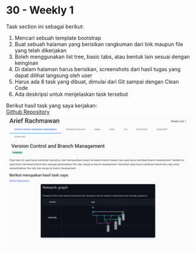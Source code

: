 # 30 - Weekly 1

Task section ini sebagai berikut:

1. Mencari sebuah template bootstrap
2. Buat sebuah halaman yang berisikan rangkuman dari link maupun file yang telah dikerjakan
3. Boleh menggunakan list tree, basic tabs, atau bentuk lain sesuai dengan keinginan
4. Di dalam halaman harus berisikan, screenshots dari hasil tugas yang dapat dilihat langsung oleh user
5. Harus ada 8 task yang dibuat, dimulai dari Git sampai dengan Clean Code
6. Ada deskripsi untuk menjelaskan task tersebut

Berikut hasil task yang saya kerjakan:  
[Github Repository](https://github.com/mbahArip/Assignment-Weekly-1)  
![Result](./screenshots/result.png)
